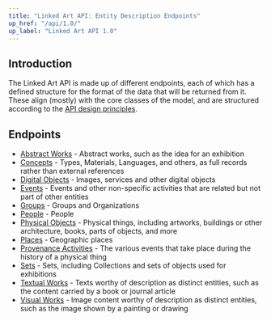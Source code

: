 ```yaml
---
title: "Linked Art API: Entity Description Endpoints"
up_href: "/api/1.0/"
up_label: "Linked Art API 1.0"
---
```




## Introduction

The Linked Art API is made up of different endpoints, each of which has a defined structure for the format of the data that will be returned from it. These align (mostly) with the core classes of the model, and are structured according to the [API design principles](../principles/). 

## Endpoints

* [Abstract Works](abstract_work/) - Abstract works, such as the idea for an exhibition
* [Concepts](concept/) - Types, Materials, Languages, and others, as full records rather than external references
* [Digital Objects](digital_object/) - Images, services and other digital objects
* [Events](event/) - Events and other non-specific activities that are related but not part of other entities
* [Groups](group/) - Groups and Organizations
* [People](person/) - People
* [Physical Objects](physical_object/) - Physical things, including artworks, buildings or other architecture, books, parts of objects, and more
* [Places](place/) - Geographic places
* [Provenance Activities](provenance_activity/) - The various events that take place during the history of a physical thing
* [Sets](set/) - Sets, including Collections and sets of objects used for exhibitions
* [Textual Works](textual_work/) - Texts worthy of description as distinct entities, such as the content carried by a book or journal article
* [Visual Works](visual_work/) - Image content worthy of description as distinct entities, such as the image shown by a painting or drawing

